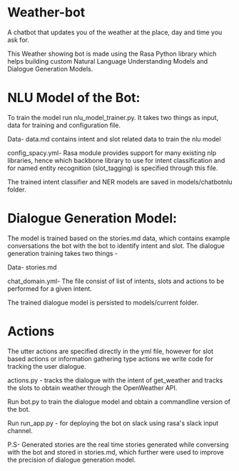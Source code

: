 # Weather-bot
A chatbot that updates you of the weather at the place, day and time you ask for.

This Weather showing bot is made using the Rasa Python library which helps building custom Natural Language Understanding Models and Dialogue Generation Models.

# NLU Model of the Bot:
 
To train the model run nlu_model_trainer.py. It takes two things as input, data for training and configuration file.

Data- data.md contains intent and slot related data to train the nlu model 

config_spacy.yml- Rasa module provides support for many existing nlp libraries, hence which backbone library to use for intent classification and for named entity recognition (slot_tagging) is specified through this file.

The trained intent classifier and NER models are saved in models/chatbotnlu folder.

# Dialogue Generation Model:

The model is trained based on the stories.md data, which contains example conversations the bot with the bot to identify intent and slot.
The dialogue generation training takes two things - 

Data- stories.md 

chat_domain.yml- The file consist of list of intents, slots and actions to be performed for a given intent.

The trained dialogue model is persisted to models/current folder.

# Actions

The utter actions are specified directly in the yml file, however for slot based actions or information gathering type actions we write code for tracking the user dialogue.

actions.py - tracks the dialogue with the intent of get_weather and tracks the slots to obtain weather through the OpenWeather API.

Run bot.py to train the dialogue model and obtain a commandline version of the bot.

Run run_app.py - for deploying the bot on slack using rasa's slack input channel.

P.S- Generated stories are the real time stories generated while conversing with the bot and stored in stories.md, which further were used to improve the precision of dialogue generation model.




